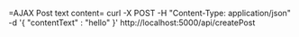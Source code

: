 =AJAX Post text content= 
curl -X POST -H "Content-Type: application/json" -d '{ "contentText" : "hello" }' http://localhost:5000/api/createPost